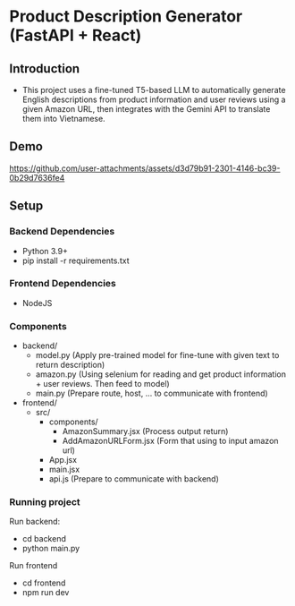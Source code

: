 # Product Description Generator (FastAPI + React)

## Introduction
- This project uses a fine-tuned T5-based LLM to automatically generate English descriptions from product information and user reviews using a given Amazon URL, then integrates with the Gemini API to translate them into Vietnamese.

## Demo

https://github.com/user-attachments/assets/d3d79b91-2301-4146-bc39-0b29d7636fe4


## Setup

### Backend Dependencies
- Python 3.9+
- pip install -r requirements.txt

### Frontend Dependencies
- NodeJS


### Components
- backend/
  - model.py (Apply pre-trained model for fine-tune with given text to return description)
  - amazon.py (Using selenium for reading and get product information + user reviews. Then feed to model)
  - main.py (Prepare route, host, ... to communicate with frontend)
- frontend/
  - src/
    - components/
      - AmazonSummary.jsx (Process output return)
      - AddAmazonURLForm.jsx (Form that using to input amazon url)
    - App.jsx
    - main.jsx 
    - api.js (Prepare to communicate with backend)

### Running project
Run backend:
- cd backend
- python main.py

Run frontend
- cd frontend
- npm run dev
